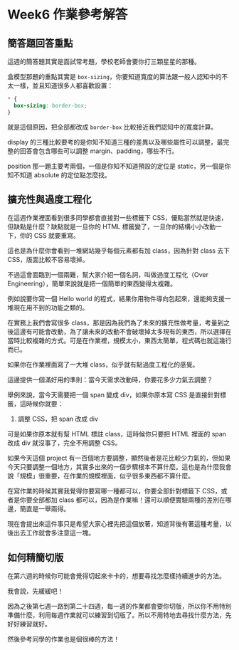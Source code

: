 # Week6 作業參考解答

## 簡答題回答重點

這週的簡答題其實是面試常考題，學校老師會要你打三顆星星的那種。

盒模型那題的重點其實是 `box-sizing`，你要知道寬度的算法跟一般人認知中的不太一樣，並且知道很多人都喜歡設置：

``` css
* {
  box-sizing: border-box;
}
```

就是這個原因，把全部都改成 `border-box` 比較接近我們認知中的寬度計算。

display 的三種比較要考的是你知不知道三種的差異以及哪些屬性可以調整，最完整的回答會包含哪些可以調整 margin、padding，哪些不行。

position 那一題主要考兩個，一個是你知不知道預設的定位是 static，另一個是你知不知道 absolute 的定位點怎麼找。


## 擴充性與過度工程化

在這週作業裡面看到很多同學都會直接對一些標籤下 CSS，優點當然就是快速，但缺點是什麼？缺點就是一旦你的 HTML 標籤變了，一旦你的結構小小改動一下，你的 CSS 就要重寫。

這也是為什麼你會看到一堆網站幾乎每個元素都有加 class，因為針對 class 去下 CSS，版面比較不容易壞掉。

不過這會面臨到一個兩難，幫大家介紹一個名詞，叫做過度工程化（Over Engineering），簡單來說就是把一個簡單的東西變得太複雜。

例如說要你寫一個 Hello world 的程式，結果你用物件導向包起來，還能夠支援一堆現在用不到的功能之類的。

在實務上我們會寫很多 class，那是因為我們為了未來的擴充性做考量，考量到之後這邊有可能會改動，為了讓未來的改動不會破壞掉太多現有的東西，所以選擇在當時比較複雜的方式。可是在作業裡，規模太小，東西太簡單，程式碼也就這幾行而已。

如果你在作業裡面寫了一大堆 class，似乎就有點過度工程化的感覺。

這邊提供一個滿好用的準則：當今天需求改動時，你要花多少力氣去調整？

舉例來說，當今天需要把一個 span 變成 div，如果你原本寫 CSS 是直接針對標籤，這時候你就要：

1. 調整 CSS，把 span 改成 div

可是如果你原本就有幫 HTML 標註 class，這時候你只要把 HTML 裡面的 span 改成 div 就沒事了，完全不用調整 CSS。

如果今天這個 project 有一百個地方要調整，顯然後者是花比較少力氣的，但如果今天只要調整一個地方，其實多出來的一個步驟根本不算什麼。這也是為什麼我會說「規模」很重要，在作業的規模裡面，似乎很多東西都不算什麼。

在寫作業的時候其實我覺得你要寫哪一種都可以，你要全部針對標籤下 CSS，或者是你要全部都加 class 都可以，因為是作業嘛！還可以順便實驗兩種的差別在哪邊，簡直是一舉兩得。

現在會提出來這件事只是希望大家心裡先把這個放著，知道背後有著這種考量，以後出去工作就會多注意這一塊。

## 如何精簡切版

在第六週的時候你可能會覺得切起來卡卡的，想要尋找怎麼樣持續進步的方法。

我會說，先緩緩吧！

因為之後第七週一路到第二十四週，每一週的作業都會要你切版，所以你不用特別準備什麼，利用每週作業就可以練習到切版了。所以不用特地去尋找什麼方法，先好好練習就好。

然後參考同學的作業也是個很棒的方法！
